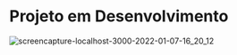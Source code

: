 # Projeto em Desenvolvimento



![screencapture-localhost-3000-2022-01-07-16_20_12](https://user-images.githubusercontent.com/84424883/148596326-8a45c6da-5692-4ed8-8125-c5e551ccb682.png)
